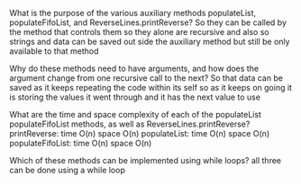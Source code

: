 What is the purpose of the various auxiliary methods populateList, populateFifoList, and ReverseLines.printReverse?
So they can be called by the method that controls them so they alone are recursive and also so strings and data can be
saved out side the auxiliary method but still be only available to that method

Why do these methods need to have arguments, and how does the argument change from one recursive call to the next?
So that data can be saved as it keeps repeating the code within its self so as it keeps on going it is storing the
values it went through and it has the next value to use

What are the time and space complexity of each of the populateList populateFifoList methods, as well as ReverseLines.printReverse?
printReverse: time O(n) space O(n) populateList: time O(n) space O(n) populateFifoList: time O(n) space O(n)

Which of these methods can be implemented using while loops?
all three can be done using a while loop